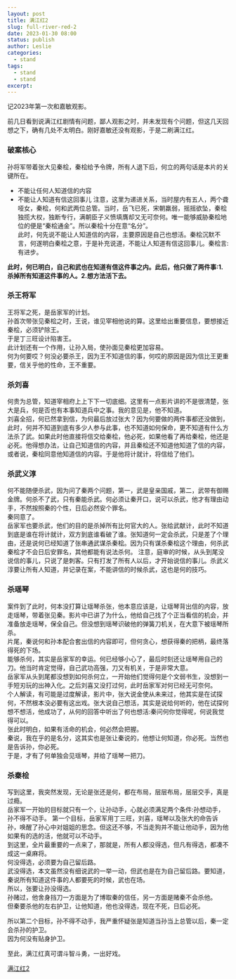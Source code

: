 ```yaml
---
layout: post
title: 满江红2
slug: full-river-red-2
date: 2023-01-30 08:00
status: publish
author: Leslie
categories: 
  - stand 
tags:
  - stand 
  - stand 
excerpt: 
---
```


记2023年第一次和嘉敏观影。  

前几日看到说满江红剧情有问题，鄙人观影之时，并未发现有个问题，但这几天回想之下，确有几处不太明白。刚好嘉敏还没有观影，于是二刷满江红。  

### 破案核心

孙将军带着张大见秦桧，秦桧给予令牌，所有人退下后，何立的两句话是本片的关键所在。  
- 不能让任何人知道信的内容
- 不能让人知道有信这回事儿
注意，这里为递进关系，当时屋内有五人，两个聋哑女，秦桧，何和武两位总管。当时，岳飞已死，宋朝羸弱，摇摇欲坠，秦桧独揽大权，独断专行，满朝臣子义愤填膺却又无可奈何。唯一能够威胁秦桧地位的便是“秦桧通金”。所以秦桧十分在意“名分”。  
此时，何先说不能让人知道信的内容，主要原因是自己也想活。秦桧沉默不言，何遂明白秦桧之意，于是补充说道，不能让人知道有信这回事儿。秦桧言:有进步。  

**此时，何已明白，自己和武也在知道有信这件事之内。此后，他只做了两件事:1.杀掉所有知道这件事的人。2.想方法活下去。**

### 杀王将军
王将军之死，是岳家军的计划。  
孙首次带张见秦桧之时，王说，谁见宰相他说的算。这里给出重要信息，要想接近秦桧，必须铲除王。  
于是丁三旺设计陷害王。  
此计划还有一个作用，让孙入局，使孙面见秦桧更加容易。  
何为何要哎？何没必要杀王，因为王不知道信的事，何哎的原因是因为信比王更重要，信关乎他的性命，王不重要。  

### 杀刘喜

何贵为总管，知道宰相府上上下下一切底细。这里有一点影片讲的不是很清楚，张大是兵，何是否也有本事知道兵中之事。我的意见是，他不知道。  
刘喜全招，何已然拿到信，为何最后放过张大？因为何要做的两件事都还没做到，此时，何并不知道到底有多少人参与此事，也不知道如何保命，更不知道有什么方法杀了武。如果此时他直接将信交给秦桧，他必死，如果他看了再给秦桧，他还是必死。他得想办法，让自己知道信的内容，并且秦桧还不知道他知道了信的内容，或者说，秦桧同意他知道信的内容。于是他将计就计，将信给了他们。  

### 杀武义淳
何不能随便杀武，因为问了秦两个问题，第一，武是皇亲国戚，第二，武带有御赐金牌。何杀不了武，只有秦能杀武。何必须让秦开口，说可以杀武，他才有理由动手，不然按照秦的个性，日后必然安个罪名。  
秦同意了。  
岳家军也要杀武，他们的目的是杀掉所有比何官大的人。张给武献计，此时不知道到底是谁在将计就计，双方到底谁看破了谁。张知道何一定会杀武，只是差了个理由，还是说何已经知道了张串通武谋杀秦桧。因为只有谋杀秦桧这个理由，何杀武秦桧才不会日后安罪名，其他都能有说法杀何。
注意，庭审的时候，从头到尾没说信的事儿，只说了是刺客。只有打发了所有人以后，才开始说信的事儿。杀武义淳要让所有人知道，并记录在案，不能讲信的时候杀武，这也是何的技巧。  
### 杀瑶琴
案件到了此时，何本没打算让瑶琴杀张，他本意应该是，让瑶琴背出信的内容，放走瑶琴，带着张见秦。影片中已讲了为什么，他给自己找了个正当看信的机会，并准备放走瑶琴，保全自己。但没想到瑶琴识破他的弹簧刀机关，在大意下被瑶琴所杀。  
片尾，秦说何和孙本配合套出信的内容即可，但何贪心，想获得秦的把柄，最终落得死的下场。  
能够杀何，其实是岳家军的幸运。何已经够小心了，最后时刻还让瑶琴用自己的刀。他当时肯定觉得，自己武功高强，刀又有机关，于是非常大意。  
岳家军从头到尾都没想到如何杀何立，一开始他们觉得何是个文弱书生，没想到一手短刃玩的出神入化。之后刘喜又没打过何，此时岳家军对何已经无可奈何。  
个人解读，有可能是过度解读，影片中，张大说金使从未来过，他其实是在试探何，不然根本没必要有这出戏。张大说自己想活，其实是说给何听的，他在试探何想不想活，他成功了，从何的回答中听出了何也想活:秦问何你觉得呢，何说我觉得可以。  
张此时明白，如果有活命的机会，何必然会把握。  
秦说，我在乎的是名分，这其实也是张让秦说的，他想让何知道，你必死。当然也是告诉孙，你必死。  
于是，才有了何单独会见瑶琴，并给了瑶琴一把刀。  

### 杀秦桧
写到这里，我突然发现，无论是张还是何，都在布局，层层布局，层层交手，真是过瘾。  
岳家军一开始的目标就只有一个，让孙动手，心就必须满足两个条件:孙想动手，孙不得不动手。
第一个目标，岳家军用丁三旺，刘喜，瑶琴以及张大的命告诉孙，唤醒了孙心中对姐姐的思念。但这还不够，不当走狗并不能让他动手，因为他如果有的选的活，他就可以不动手。  
到这里，全片最重要的一点来了，那就是，所有人都没得选，但凡有得选，都凑不成这一桌麻将。  
何没得选，必须要为自己留后路。  
武没得选，本文虽然没有细说武的一举一动，但武也是在为自己留后路。要知道，秦说所有知道这件事的人都要死的时候，武也在场。  
所以，张要让孙没得选。  
孙赌过，他舍身挡刀一方面是为了博取秦的信任，另一方面是赌秦不会杀他。  
但秦要杀他的左右护卫，让他知道，他也没得选，现在不死，日后必死。  

所以第二个目标，孙不得不动手，我严重怀疑张是知道当孙当上总管以后，秦一定会杀孙的护卫。  
因为何没有贴身护卫。  

至此，满江红真可谓斗智斗勇，一出好戏。

[满江红2](https://github.com/lesnolie/Marverick/issues/24)

